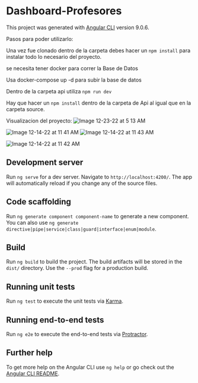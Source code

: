 # Dashboard-Profesores

This project was generated with [Angular CLI](https://github.com/angular/angular-cli) version 9.0.6.

Pasos para poder utilizarlo:

Una vez fue clonado dentro de la carpeta debes hacer un `npm install` para instalar todo lo necesario del proyecto.

se necesita tener docker para correr la Base de Datos

Usa docker-compose up -d para subir la base de datos

Dentro de la carpeta api utiliza `npm run dev`  

Hay que hacer un `npm install` dentro de la carpeta de Api al igual que en la carpeta source.

Visualizacion del proyecto:
![Image 12-23-22 at 5 13 AM](https://user-images.githubusercontent.com/66263033/209307809-b6b5a3af-7c49-424e-88de-6d56ce407de8.jpg)

![Image 12-14-22 at 11 41 AM](https://user-images.githubusercontent.com/66263033/207641560-6f480599-38a0-434d-8374-ee99d37c664c.jpg)
![Image 12-14-22 at 11 43 AM](https://user-images.githubusercontent.com/66263033/207641614-c91b34e8-b27c-40f4-b96d-70932810672d.jpg)

![Image 12-14-22 at 11 42 AM](https://user-images.githubusercontent.com/66263033/207641579-ee218043-eaa0-42c8-8f9a-9958976f2d9e.jpg)

## Development server

Run `ng serve` for a dev server. Navigate to `http://localhost:4200/`. The app will automatically reload if you change any of the source files.

## Code scaffolding

Run `ng generate component component-name` to generate a new component. You can also use `ng generate directive|pipe|service|class|guard|interface|enum|module`.

## Build

Run `ng build` to build the project. The build artifacts will be stored in the `dist/` directory. Use the `--prod` flag for a production build.

## Running unit tests

Run `ng test` to execute the unit tests via [Karma](https://karma-runner.github.io).

## Running end-to-end tests

Run `ng e2e` to execute the end-to-end tests via [Protractor](http://www.protractortest.org/).

## Further help

To get more help on the Angular CLI use `ng help` or go check out the [Angular CLI README](https://github.com/angular/angular-cli/blob/master/README.md).
